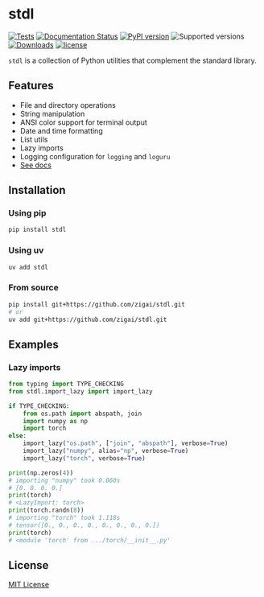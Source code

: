 # stdl

[![Tests](https://github.com/zigai/stdl/actions/workflows/tests.yml/badge.svg)](https://github.com/zigai/stdl/actions/workflows/tests.yml)
[![Documentation Status](https://readthedocs.org/projects/stdl/badge/?version=latest)](https://stdl.readthedocs.io/en/latest/?badge=latest)
[![PyPI version](https://badge.fury.io/py/stdl.svg)](https://badge.fury.io/py/stdl)
![Supported versions](https://img.shields.io/badge/python-3.10+-blue.svg)
[![Downloads](https://static.pepy.tech/badge/stdl)](https://pepy.tech/project/stdl)
[![license](https://img.shields.io/github/license/zigai/stdl.svg)](https://github.com/zigai/stdl/blob/master/LICENSE)

`stdl` is a collection of Python utilities that complement the standard library.

## Features

- File and directory operations
- String manipulation
- ANSI color support for terminal output
- Date and time formatting
- List utils
- Lazy imports
- Logging configuration for `logging` and `loguru`
- [See docs](https://stdl.readthedocs.io/en/latest/?badge=latest)

## Installation

### Using pip

```sh
pip install stdl
```

### Using uv

```sh
uv add stdl
```

### From source

```sh
pip install git+https://github.com/zigai/stdl.git
# or
uv add git+https://github.com/zigai/stdl.git
```

## Examples

### Lazy imports

```python
from typing import TYPE_CHECKING
from stdl.import_lazy import import_lazy

if TYPE_CHECKING:
    from os.path import abspath, join
    import numpy as np
    import torch
else:
    import_lazy("os.path", ["join", "abspath"], verbose=True)
    import_lazy("numpy", alias="np", verbose=True)
    import_lazy("torch", verbose=True)

print(np.zeros(4))
# importing "numpy" took 0.060s
# [0. 0. 0. 0.]
print(torch)
# <LazyImport: torch>
print(torch.randn(8))
# importing "torch" took 1.118s
# tensor([0., 0., 0., 0., 0., 0., 0., 0.])
print(torch)
# <module 'torch' from .../torch/__init__.py'
```

## License

[MIT License](https://github.com/zigai/stdl/blob/master/LICENSE)

